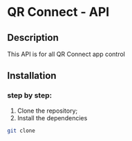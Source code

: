 # QR Connect - API

## Description
This API is for all QR Connect app control

## Installation
### step by step:
1. Clone the repository;
2. Install the dependencies
```bash
git clone